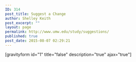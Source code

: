 ```yaml
---
ID: 314
post_title: Suggest a Change
author: Shelley Keith
post_excerpt: ""
layout: page
permalink: http://www.umw.edu/study/suggestions/
published: true
post_date: 2015-08-07 02:29:21
---
```

[gravityform id="1" title="false" description="true" ajax="true"]
<!-- Types Custom Fields: -->

<!-- End Types Custom Fields -->